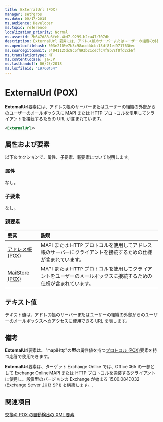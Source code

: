 ```yaml
---
title: ExternalUrl (POX)
manager: sethgros
ms.date: 09/17/2015
ms.audience: Developer
ms.topic: reference
localization_priority: Normal
ms.assetid: 3b647d88-6feb-40d7-9299-b2ca47b707db
description: ExternalUrl 要素には、アドレス帳のサーバーまたはユーザーの組織の外部からのユーザーのメールボックスに MAPI または HTTP プロトコルを使用してクライアントを接続するための URL が含まれています。
ms.openlocfilehash: 603e2109e7b3c98acdd4cbc13df81ed9717630ec
ms.sourcegitcommit: 34041125dc8c5f993b21cebfc4f8b72f0fd2cb6f
ms.translationtype: MT
ms.contentlocale: ja-JP
ms.lasthandoff: 06/25/2018
ms.locfileid: "19760454"
---
```

# <a name="externalurl-pox"></a>ExternalUrl (POX)

**ExternalUrl**要素には、アドレス帳のサーバーまたはユーザーの組織の外部からのユーザーのメールボックスに MAPI または HTTP プロトコルを使用してクライアントを接続するための URL が含まれています。 
  
```XML
<ExternalUrl/>
```

## <a name="attributes-and-elements"></a>属性および要素

以下のセクションで、属性、子要素、親要素について説明します。
  
### <a name="attributes"></a>属性

なし。
  
### <a name="child-elements"></a>子要素

なし。
  
### <a name="parent-elements"></a>親要素

|**要素**|**説明**|
|:-----|:-----|
|[アドレス帳 (POX)](addressbook-pox.md) <br/> |MAPI または HTTP プロトコルを使用してアドレス帳のサーバーにクライアントを接続するための仕様が含まれています。  <br/> |
|[MailStore (POX)](mailstore-pox.md) <br/> |MAPI または HTTP プロトコルを使用してクライアントをユーザーのメールボックスに接続するための仕様が含まれています。  <br/> |
   
## <a name="text-value"></a>テキスト値

テキスト値は、アドレス帳のサーバーまたはユーザーの組織の外部からのユーザーのメールボックスへのアクセスに使用できる URL を表します。
  
## <a name="remarks"></a>備考

**ExternalUrl**要素は、"mapiHttp"の**型**の属性値を持つ[プロトコル (POX)](protocol-pox.md)要素を持つ応答で使用できます。 
  
**ExternalUrl**要素は、ターゲット Exchange Online では、Office 365 の一部として Exchange Online MAPI または HTTP プロトコルを実装するクライアントに使用し、設置型のバージョンの Exchange が始まる 15.00.0847.032 (Exchange Server 2013 SP1) を構築します。. 
  
## <a name="see-also"></a>関連項目



[交換の POX の自動検出の XML 要素](pox-autodiscover-xml-elements-for-exchange.md)

